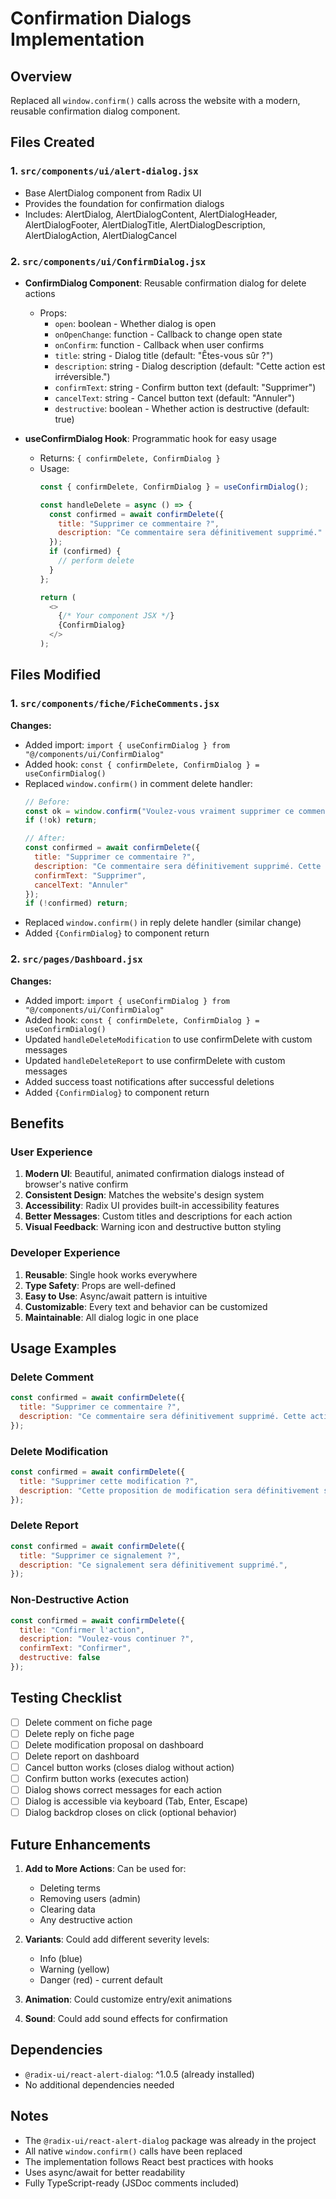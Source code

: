 # Confirmation Dialogs Implementation

## Overview
Replaced all `window.confirm()` calls across the website with a modern, reusable confirmation dialog component.

## Files Created

### 1. `src/components/ui/alert-dialog.jsx`
- Base AlertDialog component from Radix UI
- Provides the foundation for confirmation dialogs
- Includes: AlertDialog, AlertDialogContent, AlertDialogHeader, AlertDialogFooter, AlertDialogTitle, AlertDialogDescription, AlertDialogAction, AlertDialogCancel

### 2. `src/components/ui/ConfirmDialog.jsx`
- **ConfirmDialog Component**: Reusable confirmation dialog for delete actions
  - Props:
    - `open`: boolean - Whether dialog is open
    - `onOpenChange`: function - Callback to change open state
    - `onConfirm`: function - Callback when user confirms
    - `title`: string - Dialog title (default: "Êtes-vous sûr ?")
    - `description`: string - Dialog description (default: "Cette action est irréversible.")
    - `confirmText`: string - Confirm button text (default: "Supprimer")
    - `cancelText`: string - Cancel button text (default: "Annuler")
    - `destructive`: boolean - Whether action is destructive (default: true)
  
- **useConfirmDialog Hook**: Programmatic hook for easy usage
  - Returns: `{ confirmDelete, ConfirmDialog }`
  - Usage:
    ```javascript
    const { confirmDelete, ConfirmDialog } = useConfirmDialog();
    
    const handleDelete = async () => {
      const confirmed = await confirmDelete({
        title: "Supprimer ce commentaire ?",
        description: "Ce commentaire sera définitivement supprimé."
      });
      if (confirmed) {
        // perform delete
      }
    };
    
    return (
      <>
        {/* Your component JSX */}
        {ConfirmDialog}
      </>
    );
    ```

## Files Modified

### 1. `src/components/fiche/FicheComments.jsx`
**Changes:**
- Added import: `import { useConfirmDialog } from "@/components/ui/ConfirmDialog"`
- Added hook: `const { confirmDelete, ConfirmDialog } = useConfirmDialog()`
- Replaced `window.confirm()` in comment delete handler:
  ```javascript
  // Before:
  const ok = window.confirm("Voulez-vous vraiment supprimer ce commentaire ?");
  if (!ok) return;
  
  // After:
  const confirmed = await confirmDelete({
    title: "Supprimer ce commentaire ?",
    description: "Ce commentaire sera définitivement supprimé. Cette action est irréversible.",
    confirmText: "Supprimer",
    cancelText: "Annuler"
  });
  if (!confirmed) return;
  ```
- Replaced `window.confirm()` in reply delete handler (similar change)
- Added `{ConfirmDialog}` to component return

### 2. `src/pages/Dashboard.jsx`
**Changes:**
- Added import: `import { useConfirmDialog } from "@/components/ui/ConfirmDialog"`
- Added hook: `const { confirmDelete, ConfirmDialog } = useConfirmDialog()`
- Updated `handleDeleteModification` to use confirmDelete with custom messages
- Updated `handleDeleteReport` to use confirmDelete with custom messages
- Added success toast notifications after successful deletions
- Added `{ConfirmDialog}` to component return

## Benefits

### User Experience
1. **Modern UI**: Beautiful, animated confirmation dialogs instead of browser's native confirm
2. **Consistent Design**: Matches the website's design system
3. **Accessibility**: Radix UI provides built-in accessibility features
4. **Better Messages**: Custom titles and descriptions for each action
5. **Visual Feedback**: Warning icon and destructive button styling

### Developer Experience
1. **Reusable**: Single hook works everywhere
2. **Type Safety**: Props are well-defined
3. **Easy to Use**: Async/await pattern is intuitive
4. **Customizable**: Every text and behavior can be customized
5. **Maintainable**: All dialog logic in one place

## Usage Examples

### Delete Comment
```javascript
const confirmed = await confirmDelete({
  title: "Supprimer ce commentaire ?",
  description: "Ce commentaire sera définitivement supprimé. Cette action est irréversible.",
});
```

### Delete Modification
```javascript
const confirmed = await confirmDelete({
  title: "Supprimer cette modification ?",
  description: "Cette proposition de modification sera définitivement supprimée.",
});
```

### Delete Report
```javascript
const confirmed = await confirmDelete({
  title: "Supprimer ce signalement ?",
  description: "Ce signalement sera définitivement supprimé.",
});
```

### Non-Destructive Action
```javascript
const confirmed = await confirmDelete({
  title: "Confirmer l'action",
  description: "Voulez-vous continuer ?",
  confirmText: "Confirmer",
  destructive: false
});
```

## Testing Checklist

- [ ] Delete comment on fiche page
- [ ] Delete reply on fiche page
- [ ] Delete modification proposal on dashboard
- [ ] Delete report on dashboard
- [ ] Cancel button works (closes dialog without action)
- [ ] Confirm button works (executes action)
- [ ] Dialog shows correct messages for each action
- [ ] Dialog is accessible via keyboard (Tab, Enter, Escape)
- [ ] Dialog backdrop closes on click (optional behavior)

## Future Enhancements

1. **Add to More Actions**: Can be used for:
   - Deleting terms
   - Removing users (admin)
   - Clearing data
   - Any destructive action

2. **Variants**: Could add different severity levels:
   - Info (blue)
   - Warning (yellow)
   - Danger (red) - current default

3. **Animation**: Could customize entry/exit animations

4. **Sound**: Could add sound effects for confirmation

## Dependencies

- `@radix-ui/react-alert-dialog`: ^1.0.5 (already installed)
- No additional dependencies needed

## Notes

- The `@radix-ui/react-alert-dialog` package was already in the project
- All native `window.confirm()` calls have been replaced
- The implementation follows React best practices with hooks
- Uses async/await for better readability
- Fully TypeScript-ready (JSDoc comments included)
